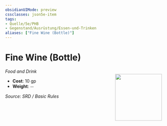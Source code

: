 ```yaml
---
obsidianUIMode: preview
cssclasses: json5e-item
tags:
- Quelle/5e/PHB
- Gegenstand/Ausrüstung/Essen-und-Trinken
aliases: ["Fine Wine (Bottle)"]
---
```

# Fine Wine (Bottle)
*Food and Drink*  
<img src="Symbolik/Gegenstände.webp" align="right" width="150">

- **Cost**: 10 gp
- **Weight**: ⏤

*Source: SRD / Basic Rules*